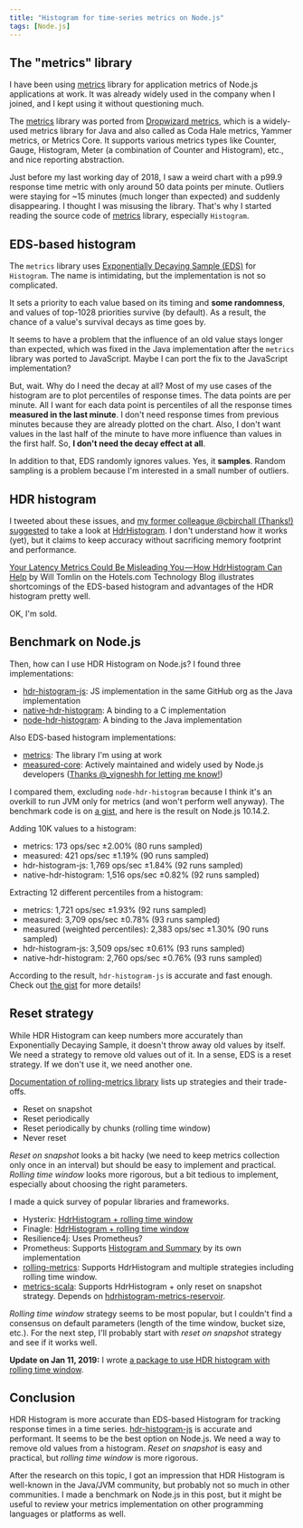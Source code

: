 ```yaml
---
title: "Histogram for time-series metrics on Node.js"
tags: [Node.js]
---
```


## The "metrics" library

I have been using [metrics](https://github.com/mikejihbe/metrics) library for application metrics of Node.js applications at work. It was already widely used in the company when I joined, and I kept using it without questioning much.

The [metrics](https://github.com/mikejihbe/metrics) library was ported from [Dropwizard metrics](https://github.com/dropwizard/metrics), which is a widely-used metrics library for Java and also called as Coda Hale metrics, Yammer metrics, or Metrics Core. It supports various metrics types like Counter, Gauge, Histogram, Meter (a combination of Counter and Histogram), etc., and nice reporting abstraction.

Just before my last working day of 2018, I saw a weird chart with a p99.9 response time metric with only around 50 data points per minute. Outliers were staying for ~15 minutes (much longer than expected) and suddenly disappearing. I thought I was misusing the library. That's why I started reading the source code of [metrics](https://github.com/mikejihbe/metrics) library, especially `Histogram`.

## EDS-based histogram

The `metrics` library uses [Exponentially Decaying Sample (EDS)](https://github.com/mikejihbe/metrics/blob/v0.1.20/stats/exponentially_decaying_sample.js) for `Histogram`. The name is intimidating, but the implementation is not so complicated.

It sets a priority to each value based on its timing and **some randomness**, and values of top-1028 priorities survive (by default). As a result, the chance of a value's survival decays as time goes by.

It seems to have a problem that the influence of an old value stays longer than expected, which was fixed in the Java implementation after the `metrics` library was ported to JavaScript. Maybe I can port the fix to the JavaScript implementation?

But, wait. Why do I need the decay at all? Most of my use cases of the histogram are to plot percentiles of response times. The data points are per minute. All I want for each data point is percentiles of all the response times **measured in the last minute**. I don't need response times from previous minutes because they are already plotted on the chart. Also, I don't want values in the last half of the minute to have more influence than values in the first half.
So, **I don't need the decay effect at all**.

In addition to that, EDS randomly ignores values. Yes, it **samples**. Random sampling is a problem because I'm interested in a small number of outliers.

## HDR histogram

I tweeted about these issues, and [my former colleague @cbirchall (Thanks!) suggested](https://twitter.com/cbirchall/status/1077526632951414784) to take a look at [HdrHistogram](https://github.com/HdrHistogram/HdrHistogram). I don't understand how it works (yet), but it claims to keep accuracy without sacrificing memory footprint and performance.

[Your Latency Metrics Could Be Misleading You — How HdrHistogram Can Help](https://medium.com/hotels-com-technology/your-latency-metrics-could-be-misleading-you-how-hdrhistogram-can-help-9d545b598374) by Will Tomlin on the Hotels.com Technology Blog illustrates shortcomings of the EDS-based histogram and advantages of the HDR histogram pretty well.

OK, I'm sold.

## Benchmark on Node.js

Then, how can I use HDR Histogram on Node.js? I found three implementations:

- [hdr-histogram-js](https://github.com/HdrHistogram/HdrHistogramJS): JS implementation in the same GitHub org as the Java implementation
- [native-hdr-histogram](https://github.com/mcollina/native-hdr-histogram): A binding to a C implementation
- [node-hdr-histogram](https://github.com/kiggundu/node-hdr-histogram): A binding to the Java implementation

Also EDS-based histogram implementations:

- [metrics](https://github.com/mikejihbe/metrics): The library I'm using at work
- [measured-core](https://github.com/yaorg/node-measured/tree/master/packages/measured-core): Actively maintained and widely used by Node.js developers ([Thanks @\_vigneshh for letting me know!](https://twitter.com/_vigneshh/status/1078287577394880512))

I compared them, excluding `node-hdr-histogram` because I think it's an overkill to run JVM only for metrics (and won't perform well anyway). The benchmark code is on [a gist](https://gist.github.com/shuhei/3a747b26b62242ae795616b04c24024f), and here is the result on Node.js 10.14.2.

Adding 10K values to a histogram:

- metrics: 173 ops/sec ±2.00% (80 runs sampled)
- measured: 421 ops/sec ±1.19% (90 runs sampled)
- hdr-histogram-js: 1,769 ops/sec ±1.84% (92 runs sampled)
- native-hdr-histogram: 1,516 ops/sec ±0.82% (92 runs sampled)

Extracting 12 different percentiles from a histogram:

- metrics: 1,721 ops/sec ±1.93% (92 runs sampled)
- measured: 3,709 ops/sec ±0.78% (93 runs sampled)
- measured (weighted percentiles): 2,383 ops/sec ±1.30% (90 runs sampled)
- hdr-histogram-js: 3,509 ops/sec ±0.61% (93 runs sampled)
- native-hdr-histogram: 2,760 ops/sec ±0.76% (93 runs sampled)

According to the result, `hdr-histogram-js` is accurate and fast enough. Check out [the gist](https://gist.github.com/shuhei/3a747b26b62242ae795616b04c24024f) for more details!

## Reset strategy

While HDR Histogram can keep numbers more accurately than Exponentially Decaying Sample, it doesn't throw away old values by itself. We need a strategy to remove old values out of it. In a sense, EDS is a reset strategy. If we don't use it, we need another one.

[Documentation of rolling-metrics library](https://github.com/vladimir-bukhtoyarov/rolling-metrics/blob/e1bff04f05743b642585897182bb6807b1bdfce2/histograms.md#configuration-options-for-evicting-the-old-values-of-from-reservoir) lists up strategies and their trade-offs.

- Reset on snapshot
- Reset periodically
- Reset periodically by chunks (rolling time window)
- Never reset

_Reset on snapshot_ looks a bit hacky (we need to keep metrics collection only once in an interval) but should be easy to implement and practical. _Rolling time window_ looks more rigorous, but a bit tedious to implement, especially about choosing the right parameters.

I made a quick survey of popular libraries and frameworks.

- Hysterix: [HdrHistogram + rolling time window](https://github.com/Netflix/Hystrix/blob/v1.5.18/hystrix-core/src/main/java/com/netflix/hystrix/metric/consumer/RollingCommandLatencyDistributionStream.java)
- Finagle: [HdrHistogram + rolling time window](https://github.com/twitter/finagle/blob/finagle-18.12.0/finagle-core/src/main/scala/com/twitter/finagle/util/WindowedPercentileHistogram.scala)
- Resilience4j: Uses Prometheus?
- Prometheus: Supports [Histogram and Summary](https://prometheus.io/docs/practices/histograms/) by its own implementation
- [rolling-metrics](https://github.com/vladimir-bukhtoyarov/rolling-metrics): Supports HdrHistogram and multiple strategies including rolling time window.
- [metrics-scala](https://github.com/erikvanoosten/metrics-scala): Supports HdrHistogram + only reset on snapshot strategy. Depends on [hdrhistogram-metrics-reservoir](https://bitbucket.org/marshallpierce/hdrhistogram-metrics-reservoir).

_Rolling time window_ strategy seems to be most popular, but I couldn't find a consensus on default parameters (length of the time window, bucket size, etc.). For the next step, I'll probably start with _reset on snapshot_ strategy and see if it works well.

**Update on Jan 11, 2019:** I wrote [a package to use HDR histogram with rolling time window](https://github.com/shuhei/rolling-window).

## Conclusion

HDR Histogram is more accurate than EDS-based Histogram for tracking response times in a time series. [hdr-histogram-js](https://github.com/HdrHistogram/HdrHistogramJS) is accurate and performant. It seems to be the best option on Node.js. We need a way to remove old values from a histogram. _Reset on snapshot_ is easy and practical, but _rolling time window_ is more rigorous.

After the research on this topic, I got an impression that HDR Histogram is well-known in the Java/JVM community, but probably not so much in other communities. I made a benchmark on Node.js in this post, but it might be useful to review your metrics implementation on other programming languages or platforms as well.

